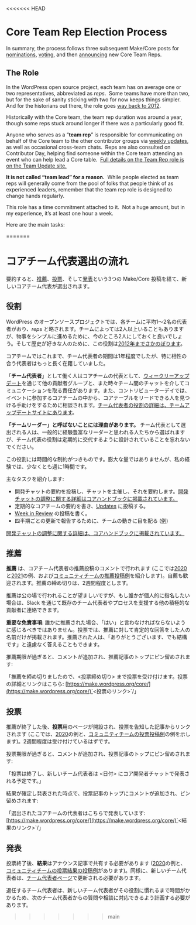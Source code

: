 <<<<<<< HEAD
# Core Team Rep Election Process

In summary, the process follows three subsequent Make/Core posts for [nominations](https://make.wordpress.org/core/2020/04/29/nominations-for-core-team-reps/), [voting](https://make.wordpress.org/core/2020/05/15/core-team-reps-submit-your-votes/), and then [announcing](https://make.wordpress.org/core/2020/06/03/core-team-reps-for-2020-and-beyond/) new Core Team Reps.

## The Role

In the WordPress open source project, each team has on average one or two representatives, abbreviated as *reps*.  Some teams have more than two, but for the sake of sanity sticking with two for now keeps things simpler.  And for the historians out there, the role goes [way back to 2012](https://make.wordpress.org/updates/team-reps/).

Historically with the Core team, the team rep duration was around a year, though some reps stuck around longer if there was a particularly good fit.

Anyone who serves as a “**team rep**” is responsible for communicating on behalf of the Core team to the other contributor groups via [weekly updates](https://make.wordpress.org/updates/), as well as occasional cross-team chats.  Reps are also consulted on Contributor Day, helping find someone within the Core team attending an event who can help lead a Core table.  [Full details on the Team Rep role is on the Team Update site.](https://make.wordpress.org/updates/team-reps/)

**It is not called “team lead” for a reason.**  While people elected as team reps will generally come from the pool of folks that people think of as experienced leaders, remember that the team rep role is designed to change hands regularly.

This role has a time commitment attached to it.  Not a huge amount, but in my experience, it’s at least one hour a week.

Here are the main tasks:

=======
<!--
# Core Team Rep Election Process
-->

# コアチーム代表選出の流れ

<!--
In summary, the process follows three subsequent Make/Core posts for [nominations](https://make.wordpress.org/core/2020/04/29/nominations-for-core-team-reps/), [voting](https://make.wordpress.org/core/2020/05/15/core-team-reps-submit-your-votes/), and then [announcing](https://make.wordpress.org/core/2020/06/03/core-team-reps-for-2020-and-beyond/) new Core Team Reps.
-->

要約すると、[推薦](https://make.wordpress.org/core/2020/04/29/nominations-for-core-team-reps/)、[投票](https://make.wordpress.org/core/2020/05/15/core-team-reps-submit-your-votes/)、そして[発表](https://make.wordpress.org/core/2020/06/03/core-team-reps-for-2020-and-beyond/)という3つの Make/Core 投稿を経て、新しいコアチーム代表が選出されます。

<!--
## The Role
-->

## 役割

<!--
In the WordPress open source project, each team has on average one or two representatives, abbreviated as *reps*.  Some teams have more than two, but for the sake of sanity sticking with two for now keeps things simpler.  And for the historians out there, the role goes [way back to 2012](https://make.wordpress.org/updates/team-reps/).
-->

WordPress のオープンソースプロジェクトでは、各チームに平均1～2名の代表者がおり、*reps* と略されます。チームによっては2人以上いることもありますが、物事をシンプルに進めるために、今のところ2人にしておくと良いでしょう。そして歴史が好きな人のために、この役割は[2012年までさかのぼります](https://make.wordpress.org/updates/team-reps/)。

<!--
Historically with the Core team, the team rep duration was around a year, though some reps stuck around longer if there was a particularly good fit.
-->

コアチームではこれまで、チーム代表者の期間は1年程度でしたが、特に相性の合う代表者はもっと長く在籍していました。

<!--
Anyone who serves as a “**team rep**” is responsible for communicating on behalf of the Core team to the other contributor groups via [weekly updates](https://make.wordpress.org/updates/), as well as occasional cross-team chats.  Reps are also consulted on Contributor Day, helping find someone within the Core team attending an event who can help lead a Core table.  [Full details on the Team Rep role is on the Team Update site.](https://make.wordpress.org/updates/team-reps/)
-->

「**チーム代表者**」として働く人はコアチームの代表として、[ウィークリーアップデート](https://make.wordpress.org/updates/)を通じて他の貢献者グループと、また時々チーム間のチャットを介してコミュニケーションを取る責任があります。また、コントリビューターデイでは、イベントに参加するコアチームの中から、コアテーブルをリードできる人を見つける手助けをするために相談されます。[チーム代表者の役割の詳細は、チームアップデートサイトにあります](https://make.wordpress.org/updates/team-reps/)。

<!--
**It is not called “team lead” for a reason.**  While people elected as team reps will generally come from the pool of folks that people think of as experienced leaders, remember that the team rep role is designed to change hands regularly.
-->

**「チームリーダー」と呼ばないことには理由があります。** チーム代表として選出される人は、一般的に経験豊富なリーダーと思われる人たちから選ばれますが、チーム代表の役割は定期的に交代するように設計されていることを忘れないでください。

<!--
This role has a time commitment attached to it.  Not a huge amount, but in my experience, it’s at least one hour a week.
-->

この役割には時間的な制約がつきものです。膨大な量ではありませんが、私の経験では、少なくとも週に1時間です。

<!--
Here are the main tasks:
-->

主なタスクを紹介します:

<!--
>>>>>>> main
*   Post the devchat agenda, host the chats, and summarizing them. [More details on coordinating devchat are available in the Core handbook.](https://make.wordpress.org/core/handbook/tutorials/coordinating-devchat/)
*   Writing regular Core team recaps and posting it in [Updates](https://make.wordpress.org/updates)
*   Write the [Week in Review](https://make.wordpress.org/core/tag/week-in-core/) post
*   Keeping an eye on the moving parts of the team to be able to report for quarterly updates ([example](https://make.wordpress.org/updates/2018/04/24/quarterly-updates-q1-2018/))
<<<<<<< HEAD

[More details on coordinating devchat are available in the Core handbook.](https://make.wordpress.org/core/handbook/tutorials/coordinating-devchat/)

## Nominating

**Nominations** happen in the comments of a Core Team Reps nomination post (here are examples from [2020](https://make.wordpress.org/core/2020/04/29/nominations-for-core-team-reps/) and [2021](https://make.wordpress.org/core/2021/10/26/nominations-for-core-team-reps-2022/) as well as a [sample Community Team nominating post](https://make.wordpress.org/community/2019/12/05/community-team-reps-for-2020/)).  Self-nominations are welcome.  The deadline for nominations should be around two weeks.  

Preference is for nominations to happen publicly, but if someone wants to nominate someone in private, they can reach out to existing team reps and any other active contributors assisting the process via Slack.

*An important disclaimer: if someone is nominated, they should not feel like they have to say “yes”.  The polls will only include the names of the people that respond positively to a nomination.  Anyone who is nominated should feel free to reply with a “Thank you, but no thank you”.*

Once the deadline has passed for nominating, a comment will be added and pinned to the top of the nomination post:

*Nominations are now closed and voting is open until <voting deadline>. Voting details and link here:* [](https://make.wordpress.org/core/)*[https://make.wordpress.org/core/](https://make.wordpress.org/core/)**<voting-link>/*

## Voting

After nominations have ended, a poll for **voting** will be opened and linked from a voting announcement post (here is an example from [2020](https://make.wordpress.org/core/2020/05/15/core-team-reps-submit-your-votes/) as well as a [sample Community Team voting post](https://make.wordpress.org/community/2020/01/15/community-team-reps-submit-your-votes/)).  It should stay open for around two weeks.

Once the deadline has passed for voting, a comment will be added and pinned to the top of the voting post:

*Voting has concluded and the new team reps will be announced on <date> during the Core devchat.*

Once the results have been finalized and announced, a comment will be added and pinned to the top of the voting post:

*Selected Core Team reps are announced here: <a href="https://make.wordpress.org/core//”>https://make.wordpress.org/core/<results-link>/*

## Announcing

After voting has ended, **results** should be shared in an announcement post (here is an exmaple from [2020](https://make.wordpress.org/core/2020/06/03/core-team-reps-for-2020-and-beyond/) as well as a [sample Community Team results post)](https://make.wordpress.org/community/2020/02/06/community-team-reps-for-2020-2/).  Similarly, the new team rep(s) should be updated on the [Team Reps page](https://make.wordpress.org/updates/team-reps/).

The outgoing team rep(s) should plan to be available for questions and consultation from the incoming team rep(s) as there will undoubtedly be a learning curve as new rep(s) get into the role.
=======
-->

* 開発チャットの要約を投稿し、チャットを主催し、それを要約します。[開発チャットの調整に関する詳細はコアハンドブックに掲載されています。](https://ja.wordpress.org/team/handbook/core/tutorials/coordinating-devchat/)
* 定期的なコアチームの要約を書き、[Updates](https://make.wordpress.org/updates) に投稿する。
* [Week in Review](https://make.wordpress.org/core/tag/week-in-core/) の投稿を書く。
* 四半期ごとの更新で報告するために、チームの動きに目を配る ([例](https://make.wordpress.org/updates/2018/04/24/quarterly-updates-q1-2018/))

<!--
[More details on coordinating devchat are available in the Core handbook.](https://make.wordpress.org/core/handbook/tutorials/coordinating-devchat/)
-->

[開発チャットの調整に関する詳細は、コアハンドブックに掲載されています。](https://ja.wordpress.org/team/handbook/core/tutorials/coordinating-devchat/)

<!--
## Nominating
-->

## 推薦

<!--
**Nominations** happen in the comments of a Core Team Reps nomination post (here are examples from [2020](https://make.wordpress.org/core/2020/04/29/nominations-for-core-team-reps/) and [2021](https://make.wordpress.org/core/2021/10/26/nominations-for-core-team-reps-2022/) as well as a [sample Community Team nominating post](https://make.wordpress.org/community/2019/12/05/community-team-reps-for-2020/)).  Self-nominations are welcome.  The deadline for nominations should be around two weeks.  
-->

**推薦** は、コアチーム代表者の推薦投稿のコメントで行われます (ここでは[2020](https://make.wordpress.org/core/2020/04/29/nominations-for-core-team-reps/)と[2021](https://make.wordpress.org/core/2021/10/26/nominations-for-core-team-reps-2022/)の例、および[コミュニティチームの推薦投稿例](https://make.wordpress.org/community/2019/12/05/community-team-reps-for-2020/)を紹介します)。自薦も歓迎されます。推薦の締め切りは、2週間程度とします。

<!--
Preference is for nominations to happen publicly, but if someone wants to nominate someone in private, they can reach out to existing team reps and any other active contributors assisting the process via Slack.
-->

推薦は公の場で行われることが望ましいですが、もし誰かが個人的に指名したい場合は、Slack を通じて既存のチーム代表者やプロセスを支援する他の積極的な貢献者に連絡できます。

<!--
*An important disclaimer: if someone is nominated, they should not feel like they have to say “yes”.  The polls will only include the names of the people that respond positively to a nomination.  Anyone who is nominated should feel free to reply with a “Thank you, but no thank you”.*
-->

**重要な免責事項**: 誰かに推薦された場合、「はい」と言わなければならないように感じるべきではありません。投票では、推薦に対して肯定的な回答をした人の名前だけが掲載されます。推薦された人は、「ありがとうございます、でも結構です」と遠慮なく答えることもできます。

<!--
Once the deadline has passed for nominating, a comment will be added and pinned to the top of the nomination post:
-->

推薦期限が過ぎると、コメントが追加され、推薦記事のトップにピン留めされます:

<!--
*Nominations are now closed and voting is open until <voting deadline>. Voting details and link here:* [](https://make.wordpress.org/core/)*[https://make.wordpress.org/core/](https://make.wordpress.org/core/)**<voting-link>/*
-->

「推薦を締め切りましたので、<投票締め切り> まで投票を受け付けます。投票の詳細とリンクはこちら: [https://make.wordpress.org/core/](https://make.wordpress.org/core/)`<投票のリンク>`/」

<!--
## Voting
-->

## 投票

<!--
After nominations have ended, a poll for **voting** will be opened and linked from a voting announcement post (here is an example from [2020](https://make.wordpress.org/core/2020/05/15/core-team-reps-submit-your-votes/) as well as a [sample Community Team voting post](https://make.wordpress.org/community/2020/01/15/community-team-reps-submit-your-votes/)).  It should stay open for around two weeks.
-->

推薦が終了した後、**投票**用のページが開設され、投票を告知した記事からリンクされます (ここでは、[2020](https://make.wordpress.org/core/2020/05/15/core-team-reps-submit-your-votes/)の例と、[コミュニティチームの投票投稿例](https://make.wordpress.org/community/2020/01/15/community-team-reps-submit-your-votes/)の例を示します)。2週間程度は受け付けているはずです。

<!--
Once the deadline has passed for voting, a comment will be added and pinned to the top of the voting post:
-->

投票期限が過ぎると、コメントが追加され、投票記事のトップにピン留めされます:

<!--
*Voting has concluded and the new team reps will be announced on <date> during the Core devchat.*
-->

「投票は終了し、新しいチーム代表者は <日付> にコア開発者チャットで発表される予定です。」

<!--
Once the results have been finalized and announced, a comment will be added and pinned to the top of the voting post:
-->

結果が確定し発表された時点で、投票記事のトップにコメントが追加され、ピン留めされます:

<!--
*Selected Core Team reps are announced here: <a href="https://make.wordpress.org/core//”>https://make.wordpress.org/core/<results-link>/*
-->

「選出されたコアチームの代表者はこちらで発表しています: [https://make.wordpress.org/core/](https://make.wordpress.org/core/)`<結果のリンク>`/」

<!--
## Announcing
-->

## 発表

<!--
After voting has ended, **results** should be shared in an announcement post (here is an exmaple from [2020](https://make.wordpress.org/core/2020/06/03/core-team-reps-for-2020-and-beyond/) as well as a [sample Community Team results post)](https://make.wordpress.org/community/2020/02/06/community-team-reps-for-2020-2/).  Similarly, the new team rep(s) should be updated on the [Team Reps page](https://make.wordpress.org/updates/team-reps/).
-->

投票終了後、**結果**はアナウンス記事で共有する必要があります ([2020](https://make.wordpress.org/core/2020/06/03/core-team-reps-for-2020-and-beyond/)の例と、[コミュニティチームの投票結果の投稿例](https://make.wordpress.org/community/2020/02/06/community-team-reps-for-2020-2/)があります)。同様に、新しいチーム代表者は、[チーム代表者ページ](https://make.wordpress.org/updates/team-reps/)で更新される必要があります。

<!--
The outgoing team rep(s) should plan to be available for questions and consultation from the incoming team rep(s) as there will undoubtedly be a learning curve as new rep(s) get into the role.
-->

退任するチーム代表者は、新しいチーム代表者がその役割に慣れるまで時間がかかるため、次のチーム代表者からの質問や相談に対応できるよう計画する必要があります。
>>>>>>> main
